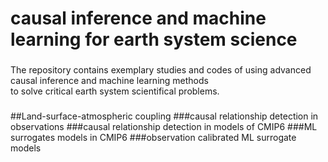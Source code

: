 # causal inference and machine learning for earth system science
###
The repository contains exemplary studies and codes of using advanced causal inference and machine learning methods  
to solve critical earth system scientifical problems.
###
##Land-surface-atmospheric coupling
###causal relationship detection in observations
###causal relationship detection in models of CMIP6
###ML surrogates models in CMIP6
###observation calibrated ML surrogate models